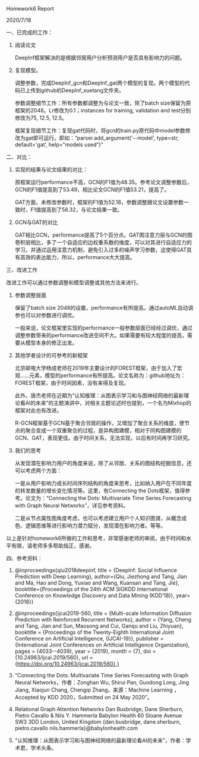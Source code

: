 Homework6 Report

2020/7/18


一、已完成的工作：

1. 阅读论文

   DeepInf框架解决的是根据邻居用户分析预测用户是否具有影响力的问题。

2. 复现模型。

   调整参数，完成DeepInf_gcn和DeepInf_gat两个模型的复现。两个模型的代码已上传到github的DeepInf_xuetang文件夹。
   
   参数调整细节工作：所有参数都调整为与论文一致，除了batch size保留为原框架的2048。Lr修改为0.1；instances for training, validation and test分别修改为75, 12.5, 12.5。
   
   框架复现细节工作：复现gat代码时，将gcn的train.py原代码中model参数修改为gat即可运行。即如：“parser.add_argument('--model', type=str, default='gat’, help="models used")”
   
   
二、对比：

1. 实现的结果与论文结果的对比：

   原框架运行performance不高，GCN的F1值为48.35。参考论文调整参数后，GCN的F1值提高到了53.49，相比论文GCN的F1值53.21，提高了。
   
   GAT方面，未修改参数时，框架的F1值为52.18，参数调整跟论文设置参数一致时，F1值提高到了58.32，与论文结果一致。

2. GCN与GAT的对比
   
   GAT相比GCN，performance提高了5个百分点。GAT图注意力层与GCN的图卷积层相比，多了一个自适应的边权重系数的维度，可以对其进行自适应力的学习，并通过运用注意力机制，避免引入过多的噪声学习参数，这使得GAT具有高效的表达能力，所以，performance大大提高。
   

三、改进工作

   改进工作可以通过参数调整和模型调整或其他方法来进行。

1. 参数调整层面
   
   保留了batch size 2048的设置，performance有所提高。通过autoML自动调参也可以对参数进行调优。
   
   一般来说，论文框架里实现的performance一般参数层面已经经过调优，通过调整参数带来的performance改进空间不大。如果需要有较大程度的提高，需要从模型本身的修正出发。

2. 其他学者设计的可参考的新框架

   北京邮电大学杨成老师在2019年主要设计的FOREST框架，由于加入了宏观……元素，模型的performance有所提高。论文名称为：github地址为：FOREST框架，由于时间因素，没有来得及复现。

   此外，唐杰老师在近期为“认知推理：从图表示学习和与图神经网络的最新理论看AI的未来”的主题演讲中，对相关主题论述时也提到，一个名为Mixhop的框架对此也有改进。

   R-GCN框架基于GCN基于聚合邻居的操作，又增加了聚合关系的维度，使节点的聚合变成一个双重聚合的过程，是异构图建模，相对于同构图建模的GCN、GAT，表现更佳。由于时间关系，无法实现，以后有时间再学习研究。

3. 我们的思考

   从发现潜在影响力用户的角度来说，除了从邻居、关系的图结构挖掘信息，还可以考虑两个方面：

   一是从用户影响力成长时间序列结构的角度来思考，比如纳入用户在不同年度的转发数量的增长变化情况等。这里，有Connecting the Dots框架，值得参考。论文为：“Connecting the Dots: Multivariate Time Series Forecasting with Graph Neural Networks”，详见参考资料。

   二是从节点属性图角度考虑，也可以考虑建立用户个人知识图谱，从概念成色、逻辑思维等进行影响力潜力赋分，发现潜在影响力者。等等。
   
   

以上是针对homework6所做的工作和思考，非常感谢老师的审阅，由于时间和水平有限，请老师多多帮助指正，感谢。


四、参考资料：

1. @inproceedings{qiu2018deepinf, title = {DeepInf: Social Influence Prediction with Deep Learning}, author={Qiu, Jiezhong and Tang, Jian and Ma, Hao and Dong, Yuxiao and Wang, Kuansan and Tang, Jie}, booktitle={Proceedings of the 24th ACM SIGKDD International Conference on Knowledge Discovery and Data Mining (KDD’18)}, year={2018}}

2. @inproceedings{ijcai2019-560, title = {Multi-scale Information Diffusion Prediction with Reinforced Recurrent Networks}, author = {Yang, Cheng and Tang, Jian and Sun, Maosong and Cui, Ganqu and Liu, Zhiyuan}, booktitle = {Proceedings of the Twenty-Eighth International Joint Conference on Artificial Intelligence, {IJCAI-19}}, publisher = {International Joint Conferences on Artificial Intelligence Organization}, pages = {4033--4039}, year = {2019}, month = {7}, doi = {10.24963/ijcai.2019/560}, url = {https://doi.org/10.24963/ijcai.2019/560},}

3. “Connecting the Dots: Multivariate Time Series Forecasting with Graph Neural Networks，作者：Zonghan Wu, Shirui Pan, Guodong Long, Jing Jiang, Xiaojun Chang, Chengqi Zhang，来源：Machine Learning     ，Accepted by KDD 2020，Submitted on 24 May 2020”。

4. Relational Graph Attention Networks Dan Busbridge, Dane Sherburn, Pietro Cavallo & Nils Y. Hammerla Babylon Health 60 Sloane Avenue SW3 3DD London, United Kingdom {dan.busbridge, dane.sherburn, pietro.cavallo nils.hammerla}@babylonhealth.com

5. “认知推理：从图表示学习和与图神经网络的最新理论看AI的未来”，作者：学术君，学术头条。
